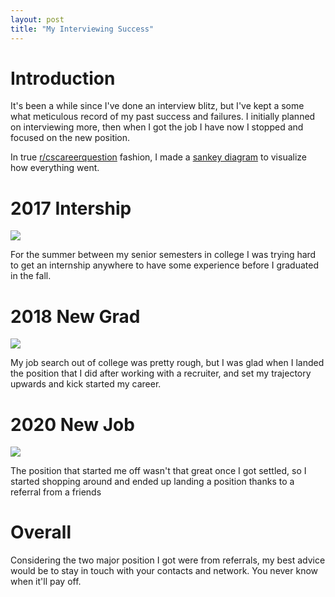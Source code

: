 ```yaml
---
layout: post
title: "My Interviewing Success"
---
```


# Introduction

It's been a while since I've done an interview blitz, but I've kept a some what meticulous record of my past success and failures. I initially planned on interviewing more, then when I got the job I have now I stopped and focused on the new position. 

In true [r/cscareerquestion](https://www.reddit.com/r/cscareerquestions/) fashion, I made a [sankey diagram](http://sankeymatic.com/build/) to visualize how everything went.

# 2017 Intership

![]({{site.baseurl}}/assets/2021-03-01-my-interviewing-success/2016-internship-applications.png)

For the summer between my senior semesters in college I was trying hard to get an internship anywhere to have some experience before I graduated in the fall.

# 2018 New Grad

![]({{site.baseurl}}/assets/2021-03-01-my-interviewing-success/2017-new-grad-job-hunt.png)

My job search out of college was pretty rough, but I was glad when I landed the position that I did after working with a recruiter, and set my trajectory upwards and kick started my career.

# 2020 New Job

![]({{site.baseurl}}/assets/2021-03-01-my-interviewing-success/2020-job-search.png)

The position that started me off wasn't that great once I got settled, so I started shopping around and ended up landing a position thanks to a referral from a friends

# Overall

Considering the two major position I got were from referrals, my best advice would be to stay in touch with your contacts and network. You never know when it'll pay off.